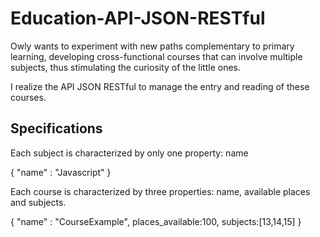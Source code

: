 # Education-API-JSON-RESTful

Owly wants to experiment with new paths complementary to primary learning, developing cross-functional courses that can involve multiple subjects, thus stimulating the curiosity of the little ones.

I realize the API JSON RESTful to manage the entry and reading of these courses.


<h2> Specifications </h2>

Each subject is characterized by only one property: name

{
  "name" : "Javascript"
}


Each course is characterized by three properties: name, available places and subjects.

{
  "name" : "CourseExample",
  places_available:100,
  subjects:[13,14,15]
}


